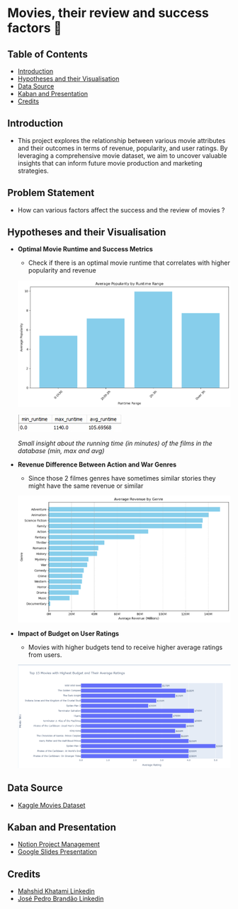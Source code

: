 # Movies, their review and success factors 🎥

## Table of Contents

- [Introduction](#Introduction)
- [Hypotheses and their Visualisation](#Hypotheses-and-their-Visualisation)
- [Data Source](#Data-Source)
- [Kaban and Presentation](#Kaban-and-Presentation)
- [Credits](#Credits)

## Introduction

- This project explores the relationship between various movie attributes and their outcomes in terms of revenue, popularity, and user ratings. By leveraging a comprehensive movie dataset, we aim to uncover valuable insights that can inform future movie production and marketing strategies.

## Problem Statement

- How can various factors affect the success and the review of movies ?


## Hypotheses and their Visualisation

- **Optimal Movie Runtime and Success Metrics**
    - Check if there is an optimal movie runtime that correlates with higher popularity and revenue
    

    ![Data Visualization](EDA/h1.png)

    
    ![Data Visualization](EDA/avg_runtime.jpg)

    *Small insight about the running time (in minutes) of the films in the database (min, max and avg)*




- **Revenue Difference Between Action and War Genres**
    - Since those 2 filmes genres have sometimes similar stories they might have the same revenue or similar

    ![Data Visualization](EDA/h2.png)



- **Impact of Budget on User Ratings**
    - Movies with higher budgets tend to receive higher average ratings from users.

    ![Data Visualization](EDA/h3.png)



## Data Source

- [Kaggle Movies Dataset](https://www.kaggle.com/datasets/rounakbanik/the-movies-dataset?select=movies_metadata.csv)


## Kaban and Presentation
- [Notion Project Management](https://fluttering-gram-d49.notion.site/Movies-their-review-and-success-factors-69ba2203501640df9c1a0acdc488532e)
- [Google Slides Presentation](https://docs.google.com/presentation/d/1FNzaZJlkFQhhrS-Q9_-CmzFl6nx28HKSRAa4uZLQZew/edit#slide=id.g2ecf5877061_0_80)


## Credits

- [Mahshid Khatami Linkedin](https://www.linkedin.com/in/mahshidkhatami-data-analyst)
- [José Pedro Brandão Linkedin](https://www.linkedin.com/in/jos%C3%A9-pedro-barbosa-brand%C3%A3o-663a172b6/)
